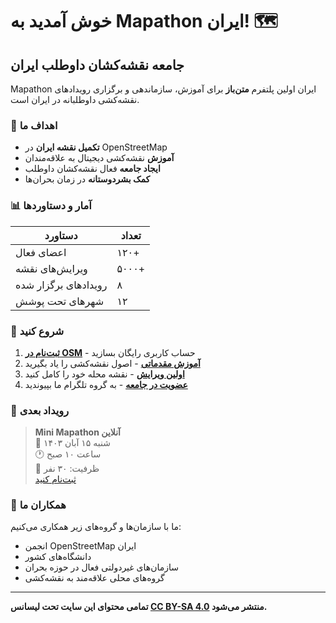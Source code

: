 # خوش آمدید به Mapathon ایران! 🗺️

## جامعه نقشه‌کشان داوطلب ایران

Mapathon ایران اولین پلتفرم **متن‌باز** برای آموزش، سازماندهی و برگزاری رویدادهای نقشه‌کشی داوطلبانه در ایران است.

### 🎯 اهداف ما

- **تکمیل نقشه ایران** در OpenStreetMap
- **آموزش** نقشه‌کشی دیجیتال به علاقه‌مندان
- **ایجاد جامعه** فعال نقشه‌کشان داوطلب
- **کمک بشردوستانه** در زمان بحران‌ها

### 📊 آمار و دستاوردها

| دستاورد | تعداد |
|---------|-------|
| اعضای فعال | ۱۲۰+ |
| ویرایش‌های نقشه | ۵۰۰۰+ |
| رویدادهای برگزار شده | ۸ |
| شهرهای تحت پوشش | ۱۲ |

### 🚀 شروع کنید

1. **[ثبت‌نام در OSM](#register)** - حساب کاربری رایگان بسازید
2. **[آموزش مقدماتی](#tutorial)** - اصول نقشه‌کشی را یاد بگیرید
3. **[اولین ویرایش](#first-edit)** - نقشه محله خود را کامل کنید
4. **[عضویت در جامعه](#community)** - به گروه تلگرام ما بپیوندید

### 📅 رویداد بعدی

> **Mini Mapathon آنلاین**  
> 📆 شنبه ۱۵ آبان ۱۴۰۳  
> 🕐 ساعت ۱۰ صبح  
> 👥 ظرفیت: ۳۰ نفر  
> [ثبت‌نام کنید](#register-event)

### 🤝 همکاران ما

ما با سازمان‌ها و گروه‌های زیر همکاری می‌کنیم:

- انجمن OpenStreetMap ایران
- دانشگاه‌های کشور
- سازمان‌های غیردولتی فعال در حوزه بحران
- گروه‌های محلی علاقه‌مند به نقشه‌کشی

---

**تمامی محتوای این سایت تحت لیسانس [CC BY-SA 4.0](https://creativecommons.org/licenses/by-sa/4.0/) منتشر می‌شود.**
